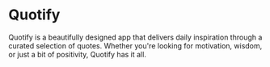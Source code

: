 # Quotify
Quotify is a beautifully designed app that delivers daily inspiration through a curated selection of quotes. Whether you're looking for motivation, wisdom, or just a bit of positivity, Quotify has it all.
